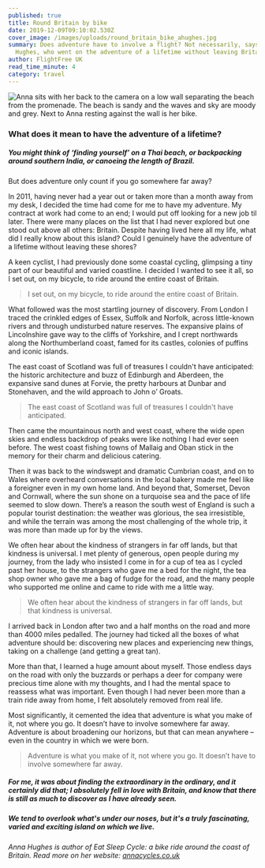 ```yaml
---
published: true
title: Round Britain by bike
date: 2019-12-09T09:10:02.530Z
cover_image: /images/uploads/round_britain_bike_ahughes.jpg
summary: Does adventure have to involve a flight? Not necessarily, says Anna
  Hughes, who went on the adventure of a lifetime without leaving Britain.
author: FlightFree UK
read_time_minute: 4
category: travel
---
```

![Anna sits with her back to the camera on a low wall separating the beach from the promenade. The beach is sandy and the waves and sky are moody and grey. Next to Anna resting against the wall is her bike. ](/images/uploads/roundbritainbike.jpg "The wild sea on the Ayrshire coast")

### What does it mean to have the adventure of a lifetime?

##### You might think of ‘finding yourself’ on a Thai beach, or backpacking around southern India, or canoeing the length of Brazil.

But does adventure only count if you go somewhere far away?

In 2011, having never had a year out or taken more than a month away from my desk, I decided the time had come for me to have my adventure. My contract at work had come to an end; I would put off looking for a new job til later. There were many places on the list that I had never explored but one stood out above all others: Britain. Despite having lived here all my life, what did I really know about this island? Could I genuinely have the adventure of a lifetime without leaving these shores? 

A keen cyclist, I had previously done some coastal cycling, glimpsing a tiny part of our beautiful and varied coastline. I decided I wanted to see it all, so I set out, on my bicycle, to ride around the entire coast of Britain.

> I set out, on my bicycle, to ride around the entire coast of Britain.

What followed was the most startling journey of discovery. From London I traced the crinkled edges of Essex, Suffolk and Norfolk, across little-known rivers and through undisturbed nature reserves. The expansive plains of Lincolnshire gave way to the cliffs of Yorkshire, and I crept northwards along the Northumberland coast, famed for its castles, colonies of puffins and iconic islands. 

The east coast of Scotland was full of treasures I couldn't have anticipated: the historic architecture and buzz of Edinburgh and Aberdeen, the expansive sand dunes at Forvie, the pretty harbours at Dunbar and Stonehaven, and the wild approach to John o’ Groats. 

> The east coast of Scotland was full of treasures I couldn't have anticipated.

Then came the mountainous north and west coast, where the wide open skies and endless backdrop of peaks were like nothing I had ever seen before. The west coast fishing towns of Mallaig and Oban stick in the memory for their charm and delicious catering. 

Then it was back to the windswept and dramatic Cumbrian coast, and on to Wales where overheard conversations in the local bakery made me feel like a foreigner even in my own home land. And beyond that, Somerset, Devon and Cornwall, where the sun shone on a turquoise sea and the pace of life seemed to slow down. There’s a reason the south west of England is such a popular tourist destination: the weather was glorious, the sea irresistible, and while the terrain was among the most challenging of the whole trip, it was more than made up for by the views. 

We often hear about the kindness of strangers in far off lands, but that kindness is universal. I met plenty of generous, open people during my journey, from the lady who insisted I come in for a cup of tea as I cycled past her house, to the strangers who gave me a bed for the night, the tea shop owner who gave me a bag of fudge for the road, and the many people who supported me online and came to ride with me a little way.

> We often hear about the kindness of strangers in far off lands, but that kindness is universal.

I arrived back in London after two and a half months on the road and more than 4000 miles pedalled. The journey had ticked all the boxes of what adventure should be: discovering new places and experiencing new things, taking on a challenge (and getting a great tan). 

More than that, I learned a huge amount about myself. Those endless days on the road with only the buzzards or perhaps a deer for company were precious time alone with my thoughts, and I had the mental space to reassess what was important. Even though I had never been more than a train ride away from home, I felt absolutely removed from real life. 

Most significantly, it cemented the idea that adventure is what you make of it, not where you go. It doesn’t have to involve somewhere far away. Adventure is about broadening our horizons, but that can mean anywhere – even in the country in which we were born. 

> Adventure is what you make of it, not where you go. It doesn’t have to involve somewhere far away.

##### For me, it was about finding the extraordinary in the ordinary, and it certainly did that; I absolutely fell in love with Britain, and know that there is still as much to discover as I have already seen.

##### We tend to overlook what's under our noses, but it's a truly fascinating, varied and exciting island on which we live.

*Anna Hughes is author of Eat Sleep Cycle: a bike ride around the coast of Britain. Read more on her website:* *[annacycles.co.uk](http://annacycles.co.uk)*